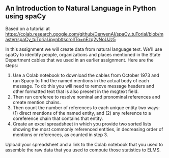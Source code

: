 ## An Introduction to Natural Language in Python using spaCy

Based on a tutorial at https://colab.research.google.com/github/DerwenAI/spaCy_tuTorial/blob/master/spaCy_tuTorial.ipynb#scrollTo=nEzq2vNoUJz5

In this assignment we will create data from natural language text. We'll use spaCy to identify people, organizations and places mentioned in the State Department cables that we used in an earlier assignment. Here are the steps:

1. Use a Colab notebook to download the cables from October 1973 and run Spacy to find the named mentions in the actual body of each message. To do this you will need to remove message headers and other formatted text that is also present in the msgtext field.
2. Then run coreferee to resolve nominal and pronominal references and create mention chains.
3. Then count the number of references to each unique entity two ways: (1) direct mentions of the named entity, and (2) any reference to a coreference chain that contains that entity.
4. Create an excel spreadsheet in which you provide two sorted lists showing the most commonly referenced entities, in decreasing order of mentions or references, as counted in step 3.

Upload your spreadsheet and a link to the Colab notebook that you used to assemble the raw data that you used to compute those statistics to ELMS.
